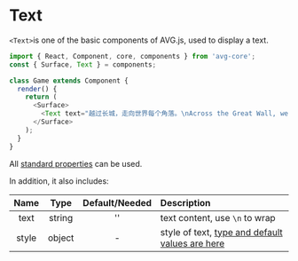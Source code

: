 # Text

`<Text>`is one of the basic components of AVG.js, used to display a text.

```javascript
import { React, Component, core, components } from 'avg-core';
const { Surface, Text } = components;

class Game extends Component {
  render() {
    return (
      <Surface>
        <Text text="越过长城，走向世界每个角落。\nAcross the Great Wall, we can reach every corner in the world."/>
      </Surface>
    );
  }
}
```

All [standard properties](components-props.md) can be used.

In addition, it also includes:

| Name | Type | Default/Needed | Description |
| :--: | :--: | :--: | :-- |
| text | string | '' | text content, use `\n` to wrap |
| style | object | - | style of text, [type and default values are here](http://pixijs.download/release/docs/PIXI.TextStyle.html) |
